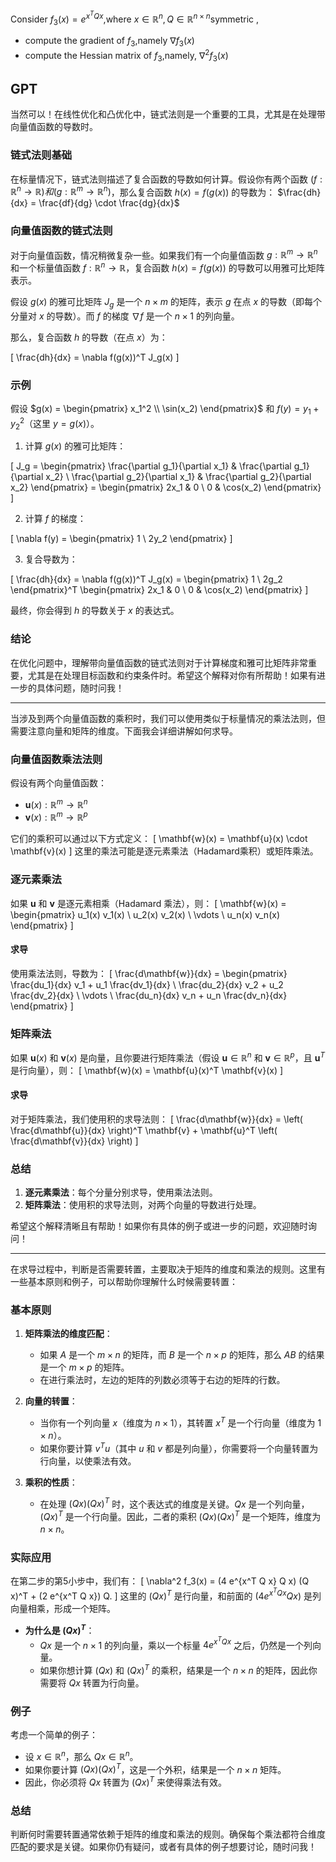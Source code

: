Consider $f_3(x) = e^{x^TQx}$,where $x \in \mathbb{R}^n,Q\in \mathbb{R}^{n\times n}$symmetric ,
- compute the gradient of $f_3$,namely $\nabla f_3(x)$ 
- compute the Hessian matrix of $f_3$,namely, $\nabla^2f_3(x)$ 

GPT
---
当然可以！在线性优化和凸优化中，链式法则是一个重要的工具，尤其是在处理带向量值函数的导数时。

### 链式法则基础

在标量情况下，链式法则描述了复合函数的导数如何计算。假设你有两个函数 $( f: \mathbb{R}^n \to \mathbb{R} ) 和 ( g: \mathbb{R}^m \to \mathbb{R}^n )$，那么复合函数 $h(x) = f(g(x))$ 的导数为：
$\frac{dh}{dx} = \frac{df}{dg} \cdot \frac{dg}{dx}$

### 向量值函数的链式法则

对于向量值函数，情况稍微复杂一些。如果我们有一个向量值函数 $g: \mathbb{R}^m \to \mathbb{R}^n$ 和一个标量值函数  $f: \mathbb{R}^n \to \mathbb{R}$，复合函数 $h(x) = f(g(x))$ 的导数可以用雅可比矩阵表示。

假设 $g(x)$ 的雅可比矩阵 $J_g$ 是一个 $n \times m$ 的矩阵，表示 $g$ 在点 $x$ 的导数（即每个分量对 $x$ 的导数）。而 $f$ 的梯度 $\nabla f$ 是一个 $n \times 1$ 的列向量。

那么，复合函数 $h$ 的导数（在点 $x$）为：

\[
\frac{dh}{dx} = \nabla f(g(x))^T J_g(x)
\]

### 示例

假设 $g(x) = \begin{pmatrix} x_1^2 \\ \sin(x_2) \end{pmatrix}$ 和 $f(y) = y_1 + y_2^2$（这里 $y = g(x)$）。

1. 计算 $g(x)$ 的雅可比矩阵：

\[
J_g = \begin{pmatrix}
\frac{\partial g_1}{\partial x_1} & \frac{\partial g_1}{\partial x_2} \\
\frac{\partial g_2}{\partial x_1} & \frac{\partial g_2}{\partial x_2}
\end{pmatrix} = \begin{pmatrix}
2x_1 & 0 \\
0 & \cos(x_2)
\end{pmatrix}
\]

2. 计算 $f$ 的梯度：

\[
\nabla f(y) = \begin{pmatrix}
1 \\
2y_2
\end{pmatrix}
\]

3. 复合导数为：

\[
\frac{dh}{dx} = \nabla f(g(x))^T J_g(x) = \begin{pmatrix}
1 \\
2g_2
\end{pmatrix}^T \begin{pmatrix}
2x_1 & 0 \\
0 & \cos(x_2)
\end{pmatrix}
\]

最终，你会得到 $h$ 的导数关于 $x$ 的表达式。

### 结论

在优化问题中，理解带向量值函数的链式法则对于计算梯度和雅可比矩阵非常重要，尤其是在处理目标函数和约束条件时。希望这个解释对你有所帮助！如果有进一步的具体问题，随时问我！

---
当涉及到两个向量值函数的乘积时，我们可以使用类似于标量情况的乘法法则，但需要注意向量和矩阵的维度。下面我会详细讲解如何求导。

### 向量值函数乘法法则

假设有两个向量值函数：
- $\mathbf{u}(x) : \mathbb{R}^m \to \mathbb{R}^n$
- $\mathbf{v}(x) : \mathbb{R}^m \to \mathbb{R}^p$

它们的乘积可以通过以下方式定义：
\[
\mathbf{w}(x) = \mathbf{u}(x) \cdot \mathbf{v}(x)
\]
这里的乘法可能是逐元素乘法（Hadamard乘积）或矩阵乘法。

### 逐元素乘法

如果 $\mathbf{u}$ 和 $\mathbf{v}$ 是逐元素相乘（Hadamard 乘法），则：
\[
\mathbf{w}(x) = \begin{pmatrix} u_1(x) v_1(x) \\ u_2(x) v_2(x) \\ \vdots \\ u_n(x) v_n(x) \end{pmatrix}
\]

#### 求导

使用乘法法则，导数为：
\[
\frac{d\mathbf{w}}{dx} = \begin{pmatrix} \frac{du_1}{dx} v_1 + u_1 \frac{dv_1}{dx} \\ \frac{du_2}{dx} v_2 + u_2 \frac{dv_2}{dx} \\ \vdots \\ \frac{du_n}{dx} v_n + u_n \frac{dv_n}{dx} \end{pmatrix}
\]

### 矩阵乘法

如果 $\mathbf{u}(x)$ 和 $\mathbf{v}(x)$ 是向量，且你要进行矩阵乘法（假设 $\mathbf{u} \in \mathbb{R}^n$ 和 $\mathbf{v} \in \mathbb{R}^p$，且 $\mathbf{u}^T$ 是行向量），则：
\[
\mathbf{w}(x) = \mathbf{u}(x)^T \mathbf{v}(x)
\]

#### 求导

对于矩阵乘法，我们使用积的求导法则：
\[
\frac{d\mathbf{w}}{dx} = \left( \frac{d\mathbf{u}}{dx} \right)^T \mathbf{v} + \mathbf{u}^T \left( \frac{d\mathbf{v}}{dx} \right)
\]

### 总结

1. **逐元素乘法**：每个分量分别求导，使用乘法法则。
2. **矩阵乘法**：使用积的求导法则，对两个向量的导数进行处理。

希望这个解释清晰且有帮助！如果你有具体的例子或进一步的问题，欢迎随时询问！

---
在求导过程中，判断是否需要转置，主要取决于矩阵的维度和乘法的规则。这里有一些基本原则和例子，可以帮助你理解什么时候需要转置：

### 基本原则

1. **矩阵乘法的维度匹配**：
   - 如果 $A$ 是一个 $m \times n$ 的矩阵，而 $B$ 是一个 $n \times p$ 的矩阵，那么 $AB$ 的结果是一个 $m \times p$ 的矩阵。
   - 在进行乘法时，左边的矩阵的列数必须等于右边的矩阵的行数。

2. **向量的转置**：
   - 当你有一个列向量 $x$（维度为 $n \times 1$），其转置 $x^T$ 是一个行向量（维度为 $1 \times n$）。
   - 如果你要计算 $v^T u$（其中 $u$ 和 $v$ 都是列向量），你需要将一个向量转置为行向量，以使乘法有效。

3. **乘积的性质**：
   - 在处理 $(Qx)(Qx)^T$ 时，这个表达式的维度是关键。$Qx$ 是一个列向量，$(Qx)^T$ 是一个行向量。因此，二者的乘积 $(Qx)(Qx)^T$ 是一个矩阵，维度为 $n \times n$。

### 实际应用

在第二步的第5小步中，我们有：
\[
\nabla^2 f_3(x) = (4 e^{x^T Q x} Q x) (Q x)^T + (2 e^{x^T Q x}) Q.
\]
这里的 $(Q x)^T$ 是行向量，和前面的 $(4 e^{x^T Q x} Q x)$ 是列向量相乘，形成一个矩阵。

- **为什么是 $(Q x)^T$**：
  - $Q x$ 是一个 $n \times 1$ 的列向量，乘以一个标量 $4 e^{x^T Q x}$ 之后，仍然是一个列向量。
  - 如果你想计算 $(Q x)$ 和 $(Q x)^T$ 的乘积，结果是一个 $n \times n$ 的矩阵，因此你需要将 $Q x$ 转置为行向量。

### 例子

考虑一个简单的例子：

- 设 $x \in \mathbb{R}^n$，那么 $Q x \in \mathbb{R}^n$。
- 如果你要计算 $(Q x)(Q x)^T$，这是一个外积，结果是一个 $n \times n$ 矩阵。
- 因此，你必须将 $Q x$ 转置为 $(Q x)^T$ 来使得乘法有效。

### 总结

判断何时需要转置通常依赖于矩阵的维度和乘法的规则。确保每个乘法都符合维度匹配的要求是关键。如果你仍有疑问，或者有具体的例子想要讨论，随时问我！